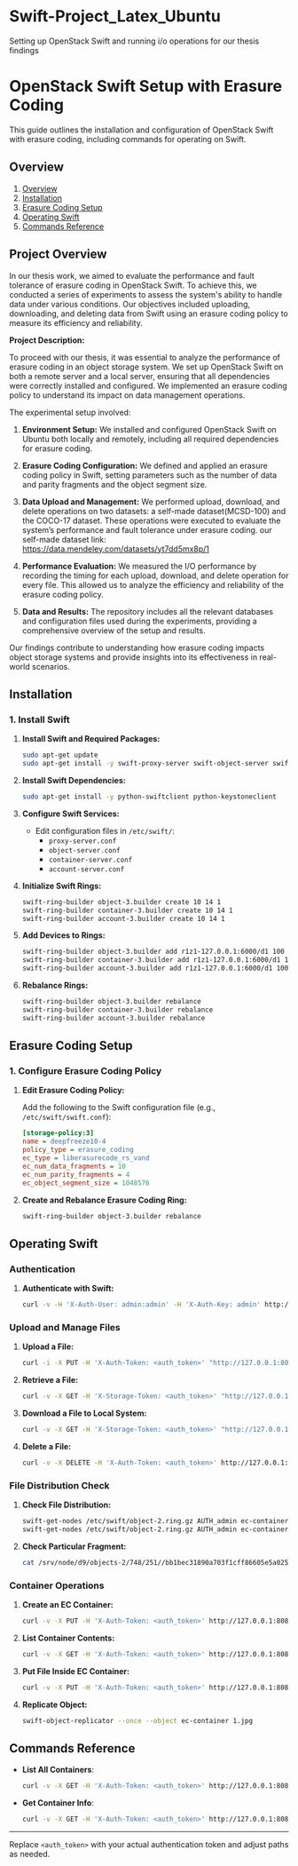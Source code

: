 # Swift-Project_Latex_Ubuntu
Setting up OpenStack Swift and running i/o operations for our thesis findings


# OpenStack Swift Setup with Erasure Coding

This guide outlines the installation and configuration of OpenStack Swift with erasure coding, including commands for operating on Swift.

## Overview
1. [Overview](#Overview)
2. [Installation](#installation)
3. [Erasure Coding Setup](#erasure-coding-setup)
4. [Operating Swift](#operating-swift)
5. [Commands Reference](#commands-reference)

## Project Overview 

In our thesis work, we aimed to evaluate the performance and fault tolerance of erasure coding in OpenStack Swift. To achieve this, we conducted a series of experiments to assess the system's ability to handle data under various conditions. Our objectives included uploading, downloading, and deleting data from Swift using an erasure coding policy to measure its efficiency and reliability.

**Project Description:**

To proceed with our thesis, it was essential to analyze the performance of erasure coding in an object storage system. We set up OpenStack Swift on both a remote server and a local server, ensuring that all dependencies were correctly installed and configured. We implemented an erasure coding policy to understand its impact on data management operations.

The experimental setup involved:

1. **Environment Setup:** We installed and configured OpenStack Swift on Ubuntu both locally and remotely, including all required dependencies for erasure coding.
   
2. **Erasure Coding Configuration:** We defined and applied an erasure coding policy in Swift, setting parameters such as the number of data and parity fragments and the object segment size.

3. **Data Upload and Management:** We performed upload, download, and delete operations on two datasets: a self-made dataset(MCSD-100) and the COCO-17 dataset. These operations were executed to evaluate the system’s performance and fault tolerance under erasure coding.
our self-made dataset link: https://data.mendeley.com/datasets/yt7dd5mx8p/1

4. **Performance Evaluation:** We measured the I/O performance by recording the timing for each upload, download, and delete operation for every file. This allowed us to analyze the efficiency and reliability of the erasure coding policy.

5. **Data and Results:** The repository includes all the relevant databases and configuration files used during the experiments, providing a comprehensive overview of the setup and results.

Our findings contribute to understanding how erasure coding impacts object storage systems and provide insights into its effectiveness in real-world scenarios.

## Installation

### 1. Install Swift

1. **Install Swift and Required Packages:**

    ```bash
    sudo apt-get update
    sudo apt-get install -y swift-proxy-server swift-object-server swift-container-server swift-account-server
    ```

2. **Install Swift Dependencies:**

    ```bash
    sudo apt-get install -y python-swiftclient python-keystoneclient
    ```

3. **Configure Swift Services:**

    - Edit configuration files in `/etc/swift/`:
      - `proxy-server.conf`
      - `object-server.conf`
      - `container-server.conf`
      - `account-server.conf`

4. **Initialize Swift Rings:**

    ```bash
    swift-ring-builder object-3.builder create 10 14 1
    swift-ring-builder container-3.builder create 10 14 1
    swift-ring-builder account-3.builder create 10 14 1
    ```

5. **Add Devices to Rings:**

    ```bash
    swift-ring-builder object-3.builder add r1z1-127.0.0.1:6000/d1 100
    swift-ring-builder container-3.builder add r1z1-127.0.0.1:6000/d1 100
    swift-ring-builder account-3.builder add r1z1-127.0.0.1:6000/d1 100
    ```

6. **Rebalance Rings:**

    ```bash
    swift-ring-builder object-3.builder rebalance
    swift-ring-builder container-3.builder rebalance
    swift-ring-builder account-3.builder rebalance
    ```

## Erasure Coding Setup

### 1. Configure Erasure Coding Policy

1. **Edit Erasure Coding Policy:**

    Add the following to the Swift configuration file (e.g., `/etc/swift/swift.conf`):

    ```ini
    [storage-policy:3]
    name = deepfreeze10-4
    policy_type = erasure_coding
    ec_type = liberasurecode_rs_vand
    ec_num_data_fragments = 10
    ec_num_parity_fragments = 4
    ec_object_segment_size = 1048576
    ```

2. **Create and Rebalance Erasure Coding Ring:**

    ```bash
    swift-ring-builder object-3.builder rebalance
    ```

## Operating Swift

### Authentication

1. **Authenticate with Swift:**

    ```bash
    curl -v -H 'X-Auth-User: admin:admin' -H 'X-Auth-Key: admin' http://localhost:8080/auth/v1.0/
    ```

### Upload and Manage Files

1. **Upload a File:**

    ```bash
    curl -i -X PUT -H 'X-Auth-Token: <auth_token>' "http://127.0.0.1:8080/v1.0/AUTH_admin/mycontainer/Stext1.txt" -T /home/upom/Desktop/file.txt
    ```

2. **Retrieve a File:**

    ```bash
    curl -v -X GET -H 'X-Storage-Token: <auth_token>' "http://127.0.0.1:8080/v1.0/AUTH_admin/mycontainer/Stext1.txt"
    ```

3. **Download a File to Local System:**

    ```bash
    curl -v -X GET -H 'X-Storage-Token: <auth_token>' "http://127.0.0.1:8080/v1.0/AUTH_admin/mycontainer/Stext1.txt" -o /home/upom/Desktop/T.txt
    ```

4. **Delete a File:**

    ```bash
    curl -v -X DELETE -H 'X-Auth-Token: <auth_token>' http://127.0.0.1:8080/v1.0/AUTH_admin/mycontainer/Stext1.txt
    ```

### File Distribution Check

1. **Check File Distribution:**

    ```bash
    swift-get-nodes /etc/swift/object-2.ring.gz AUTH_admin ec-container text1.txt
    swift-get-nodes /etc/swift/object-2.ring.gz AUTH_admin ec-container mp31.mp3
    ```

2. **Check Particular Fragment:**

    ```bash
    cat /srv/node/d9/objects-2/748/251//bb1bec31890a703f1cff86605e5a0251/1677059693.44381#13#d.data
    ```

### Container Operations

1. **Create an EC Container:**

    ```bash
    curl -v -X PUT -H 'X-Auth-Token: <auth_token>' http://127.0.0.1:8080/v1.0/AUTH_admin/ec-container -H 'X-Storage-Policy: deepfreeze10-4'
    ```

2. **List Container Contents:**

    ```bash
    curl -v -X GET -H 'X-Auth-Token: <auth_token>' http://127.0.0.1:8080/v1.0/AUTH_admin/ec-container
    ```

3. **Put File Inside EC Container:**

    ```bash
    curl -v -X PUT -H 'X-Auth-Token: <auth_token>' http://127.0.0.1:8080/v1.0/AUTH_admin/ec-container/1.jpg -T /path/to/file.jpg
    ```

4. **Replicate Object:**

    ```bash
    swift-object-replicator --once --object ec-container 1.jpg
    ```

## Commands Reference

- **List All Containers**: 

    ```bash
    curl -v -X GET -H 'X-Auth-Token: <auth_token>' http://127.0.0.1:8080/v1.0/AUTH_admin
    ```

- **Get Container Info**: 

    ```bash
    curl -v -X GET -H 'X-Auth-Token: <auth_token>' http://127.0.0.1:8080/v1.0/AUTH_admin/<container_name>
    ```

---

Replace `<auth_token>` with your actual authentication token and adjust paths as needed.
